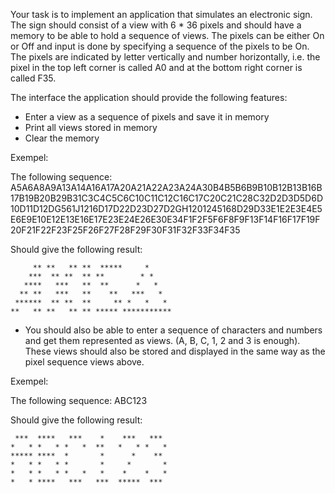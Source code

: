 Your task is to implement an application that simulates an electronic sign. The sign should consist of a view with 6 * 36 pixels and should have a memory to be able to hold a sequence of views. The pixels can be either On or Off and input is done by specifying a sequence of the pixels to be On. The pixels are indicated by letter vertically and number horizontally, i.e. the pixel in the top left corner is called A0 and at the bottom right corner is called F35.

The interface the application should provide the following features:

* Enter a view as a sequence of pixels and save it in memory
* Print all views stored in memory
* Clear the memory

Exempel:

The following sequence:
A5A6A8A9A13A14A16A17A20A21A22A23A24A30B4B5B6B9B10B12B13B16B17B19B20B29B31C3C4C5C6C10C11C12C16C17C20C21C28C32D2D3D5D6D10D11D12DG561J1216D17D22D23D27D2GH1201245168D29D33E1E2E3E4E5E6E9E10E12E13E16E17E23E24E26E30E34F1F2F5F6F8F9F13F14F16F17F19F20F21F22F23F25F26F27F28F29F30F31F32F33F34F35

Should give the following result:
```
     ** **   ** **  *****     *    
    ***  ** **  ** **        * *   
   ****   ***   **  **      *   *  
  ** **   ***   **    **   ***   * 
 ******  ** **  **     ** *   *   *
**   ** **   ** ** ***** ***********
```

* You should also be able to enter a sequence of characters and numbers and get them represented as views. (A, B, C, 1, 2 and 3 is enough). These views should also be stored and displayed in the same way as the pixel sequence views above.

Exempel:

The following sequence:
ABC123

Should give the following result:
```
 ***  ****   ***    *    ***   *** 
*   * *   * *   *  **   *   * *   *
***** ****  *       *      *    ** 
*   * *   * *       *     *       *
*   * *   * *   *   *    *    *   *
*   * ****   ***   ***  *****  *** 
```